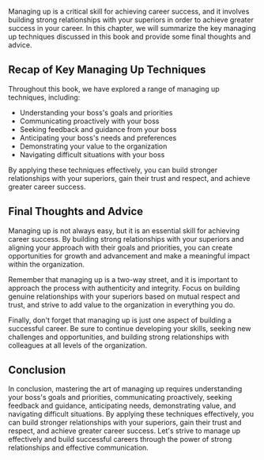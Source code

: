 
Managing up is a critical skill for achieving career success, and it involves building strong relationships with your superiors in order to achieve greater success in your career. In this chapter, we will summarize the key managing up techniques discussed in this book and provide some final thoughts and advice.

Recap of Key Managing Up Techniques
-----------------------------------

Throughout this book, we have explored a range of managing up techniques, including:

* Understanding your boss's goals and priorities
* Communicating proactively with your boss
* Seeking feedback and guidance from your boss
* Anticipating your boss's needs and preferences
* Demonstrating your value to the organization
* Navigating difficult situations with your boss

By applying these techniques effectively, you can build stronger relationships with your superiors, gain their trust and respect, and achieve greater career success.

Final Thoughts and Advice
-------------------------

Managing up is not always easy, but it is an essential skill for achieving career success. By building strong relationships with your superiors and aligning your approach with their goals and priorities, you can create opportunities for growth and advancement and make a meaningful impact within the organization.

Remember that managing up is a two-way street, and it is important to approach the process with authenticity and integrity. Focus on building genuine relationships with your superiors based on mutual respect and trust, and strive to add value to the organization in everything you do.

Finally, don't forget that managing up is just one aspect of building a successful career. Be sure to continue developing your skills, seeking new challenges and opportunities, and building strong relationships with colleagues at all levels of the organization.

Conclusion
----------

In conclusion, mastering the art of managing up requires understanding your boss's goals and priorities, communicating proactively, seeking feedback and guidance, anticipating needs, demonstrating value, and navigating difficult situations. By applying these techniques effectively, you can build stronger relationships with your superiors, gain their trust and respect, and achieve greater career success. Let's strive to manage up effectively and build successful careers through the power of strong relationships and effective communication.